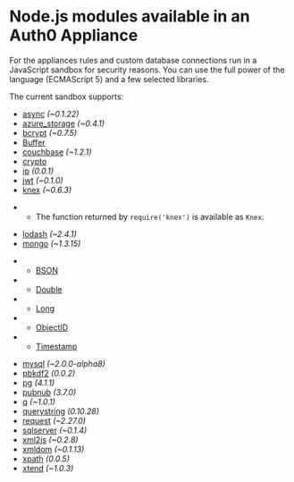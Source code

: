 # Node.js modules available in an Auth0 Appliance

For the appliances rules and custom database connections run in a JavaScript sandbox for security reasons. You can use the full power of the language (ECMAScript 5) and a few selected libraries. 

The current sandbox supports:

* [async](https://github.com/caolan/async) _(~0.1.22)_
* [azure_storage](https://github.com/Azure/azure-storage-node) _(~0.4.1)_     
* [bcrypt](https://github.com/ncb000gt/node.bcrypt.js) _(~0.7.5)_      
* [Buffer](http://nodejs.org/docs/v0.10.24/api/buffer.html)        
* [couchbase](https://github.com/couchbase/couchnode) _(~1.2.1)_       
* [crypto](http://nodejs.org/docs/v0.10.24/api/crypto.html)        
* [ip](https://github.com/keverw/range_check) _(0.0.1)_        
* [jwt](https://github.com/auth0/node-jsonwebtoken) _(~0.1.0)_     
* [knex](http://knexjs.org) _(~0.6.3)_     
-  * The function returned by `require('knex')` is available as `Knex`.     
* [lodash](https://github.com/lodash/lodash) _(~2.4.1)_        
* [mongo](https://github.com/mongodb/node-mongodb-native) _(~1.3.15)_      
-  * [BSON](http://mongodb.github.io/node-mongodb-native/api-bson-generated/bson.html)      
-  * [Double](http://mongodb.github.io/node-mongodb-native/api-bson-generated/double.html)      
-  * [Long](http://mongodb.github.io/node-mongodb-native/api-bson-generated/long.html)      
-  * [ObjectID](http://mongodb.github.io/node-mongodb-native/api-bson-generated/objectid.html)      
-  * [Timestamp](http://mongodb.github.io/node-mongodb-native/api-bson-generated/timestamp.html)        
* [mysql](https://github.com/felixge/node-mysql) _(~2.0.0-alpha8)_     
* [pbkdf2](https://github.com/davidmurdoch/easy-pbkdf2) _(0.0.2)_      
* [pg](https://github.com/brianc/node-postgres) _(4.1.1)_      
* [pubnub](https://github.com/pubnub/javascript/tree/master/node.js) _(3.7.0)_ 
* [q](https://github.com/kriskowal/q) _(~1.0.1)_       
* [querystring](http://nodejs.org/api/querystring.html) _(0.10.28)_        
* [request](https://github.com/mikeal/request) _(~2.27.0)_     
* [sqlserver](https://github.com/pekim/tedious) _(~0.1.4)_     
* [xml2js](https://github.com/Leonidas-from-XIV/node-xml2js) _(~0.2.8)_        
* [xmldom](https://github.com/jindw/xmldom) _(~0.1.13)_        
* [xpath](https://github.com/goto100/xpath) _(0.0.5)_      
* [xtend](https://github.com/Raynos/xtend) _(~1.0.3)_